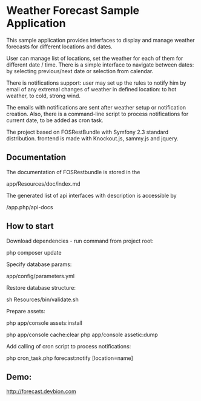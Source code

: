 Weather Forecast Sample Application
======================

This sample application provides interfaces to display and manage weather forecasts
for different locations and dates.

User can manage list of locations, set the weather for each of them for different date / time.
There is a simple interface to navigate between dates: by selecting previous/next date or
selection from calendar.

There is notifications support: user may set up the rules to notify him by email
of any extremal changes of weather in defined location: to hot weather, to cold,
strong wind.

The emails with notifications are sent after weather setup or notification creation.
 Also, there is a command-line script to process notifications for current date, to
 be added as cron task.


The project based on FOSRestBundle with Symfony 2.3 standard distribution.
frontend is made with Knockout.js, sammy.js and jquery.

Documentation
-------------

The documentation of FOSRestbundle is stored in the

app/Resources/doc/index.md

The generated list of api interfaces with description is accessible by

/app.php/api-docs

How to start
------------

Download dependencies - run command  from project root:

php composer update


Specify database params:

app/config/parameters.yml


Restore database structure:

sh Resources/bin/validate.sh

Prepare assets:

php app/console assets:install

php app/console cache:clear
php app/console assetic:dump


Add calling of cron script to process notifications:

php cron_task.php forecast:notify [location=name]

Demo:
-----

http://forecast.devbion.com